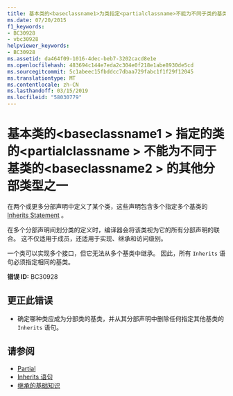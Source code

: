```yaml
---
title: 基本类的<baseclassname1>为类指定<partialclassname>不能为不同于类的基类<baseclassname2>的其他分部类型之一
ms.date: 07/20/2015
f1_keywords:
- BC30928
- vbc30928
helpviewer_keywords:
- BC30928
ms.assetid: da464f09-1016-4dec-beb7-3202cacd8e1e
ms.openlocfilehash: 483694c144e7eda2c304e0f218e1abe8930de5cd
ms.sourcegitcommit: 5c1abeec15fbddcc7dbaa729fabc1f1f29f12045
ms.translationtype: MT
ms.contentlocale: zh-CN
ms.lasthandoff: 03/15/2019
ms.locfileid: "58030779"
---
```

# <a name="base-class-baseclassname1-specified-for-class-partialclassname-cannot-be-different-from-the-base-class-baseclassname2-of-one-of-its-other-partial-types"></a>基本类的\<baseclassname1 > 指定的类的\<partialclassname > 不能为不同于基类的\<baseclassname2 > 的其他分部类型之一
在两个或更多分部声明中定义了某个类，这些声明包含多个指定多个基类的 [Inherits Statement](../../visual-basic/language-reference/statements/inherits-statement.md) 。  
  
 在多个分部声明间划分类的定义时，编译器会将该类视为它的所有分部声明的联合。 这不仅适用于成员，还适用于实现、继承和访问级别。  
  
 一个类可以实现多个接口，但它无法从多个基类中继承。 因此，所有 `Inherits` 语句必须指定相同的基类。  
  
 **错误 ID:** BC30928  
  
## <a name="to-correct-this-error"></a>更正此错误  
  
-   确定哪种类应成为分部类的基类，并从其分部声明中删除任何指定其他基类的 `Inherits` 语句。  
  
## <a name="see-also"></a>请参阅

- [Partial](../../visual-basic/language-reference/modifiers/partial.md)
- [Inherits 语句](../../visual-basic/language-reference/statements/inherits-statement.md)
- [继承的基础知识](../../visual-basic/programming-guide/language-features/objects-and-classes/inheritance-basics.md)
